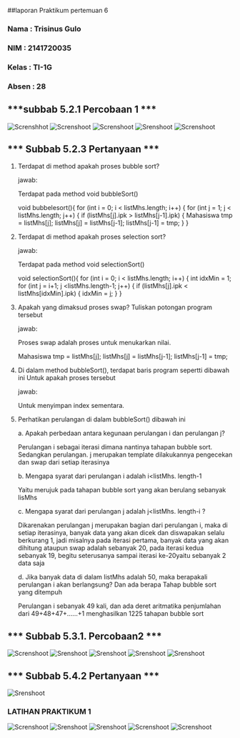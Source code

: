 ##laporan Praktikum pertemuan 6
### Nama  : Trisinus Gulo
### NIM   : 2141720035
### Kelas : TI-1G
### Absen : 28



## ***subbab 5.2.1 Percobaan 1 ***

![Screnshhot](Mahasiswa.png)
![Screnshoot](MahasiswaBerprestasi.png)
![Screnshoot](MahasiswaMain.png)
![Srenshoot](runMahasiswa.png)
![Screnshoot](RunMahasiswa1.png)


## *** Subbab 5.2.3 Pertanyaan ***

1. Terdapat di method apakah proses bubble sort?
   
   jawab:
   
   Terdapat pada method void bubbleSort()
   
   void bubbelesort(){
        for (int i = 0; i < listMhs.length; i++) {
        for (int j = 1; j < listMhs.length; j++) {
        if (listMhs[j].ipk > listMhs[j-1].ipk) {
        Mahasiswa tmp = listMhs[j];
       listMhs[j] = listMhs[j-1];
       listMhs[j-1] = tmp;
      }
    }

2. Terdapat di method apakah proses selection sort?
   
   jawab:

   Terdapat pada method void selectionSort()
    
   void selectionSort(){
      for (int i = 0; i < listMhs.length; i++) {
        int idxMin = 1;
        for (int j = i+1; j <listMhs.length-1; j++) {
          if (listMhs[j].ipk < listMhs[idxMin].ipk) {
            idxMin = j;
          }
        }

3. Apakah yang dimaksud proses swap? Tuliskan potongan
   program tersebut
   
   jawab:
   
   Proses swap adalah proses untuk menukarkan nilai.

   Mahasiswa tmp = listMhs[j]; 
   listMhs[j] = listMhs[j-1]; 
   listMhs[j-1] = tmp;

4. Di dalam method bubbleSort(), terdapat baris program
   sepertti dibawah ini Untuk apakah proses tersebut
   
   jawab:

   Untuk menyimpan index sementara.

5. Perhatikan perulangan di dalam bubbleSort() dibawah 
   ini
  
   a. Apakah perbedaan antara kegunaan perulangan i 
      dan perulangan j? 

      Perulangan i sebagai iterasi dimana nantinya tahapan bubble sort. Sedangkan 
      perulangan. j merupakan template dilakukannya pengecekan dan swap dari setiap iterasinya

   b. Mengapa syarat dari perulangan i adalah i<listMhs.
      length-1

      Yaitu merujuk pada tahapan bubble sort yang akan berulang sebanyak lisMhs
  
   c. Mengapa syarat dari perulangan j adalah j<listMhs.
      length-i ?

    Dikarenakan perulangan j merupakan bagian dari perulangan i, maka di setiap 
    iterasinya, banyak data yang akan dicek dan diswapakan selalu berkurang 1, jadi misalnya pada iterasi pertama, banyak data yang akan dihitung ataupun swap adalah sebanyak 20, pada iterasi kedua sebanyak 19, begitu seterusanya sampai iterasi ke-20yaitu sebanyak 2 data saja
   
   d. Jika banyak data di dalam listMhs adalah 50, maka    berapakali perulangan i akan berlangsung? Dan ada berapa Tahap bubble sort yang ditempuh

    Perulangan i sebanyak 49 kali, dan ada deret aritmatika penjumlahan dari 49+48+47+……+1 menghasilkan 1225 tahapan bubble sort

## *** Subbab 5.3.1. Percobaan2 ***

![Screnshoot](Mahasiwa1.png)
![Srenshoot](MahasiswaBerprestasi1.png)
![Srenshoot](MahasiswaMain1.png)
![Srenshoot](RunMahasiswa2.png)
![Srenshoot](RunMahasiswa3.png)

## *** Subbab 5.4.2 Pertanyaan *** 

![Srenshoot](Insertionshort.png)


### LATIHAN PRAKTIKUM 1

![Screnshoot](Tiket.png)
![Srenshoot](DaftarTiket.png)
![Srenshoot](DaftarTiket1.png)
![Screnshoot](RunTiket.png)
![Screnshoot](RunTiket1.png)

